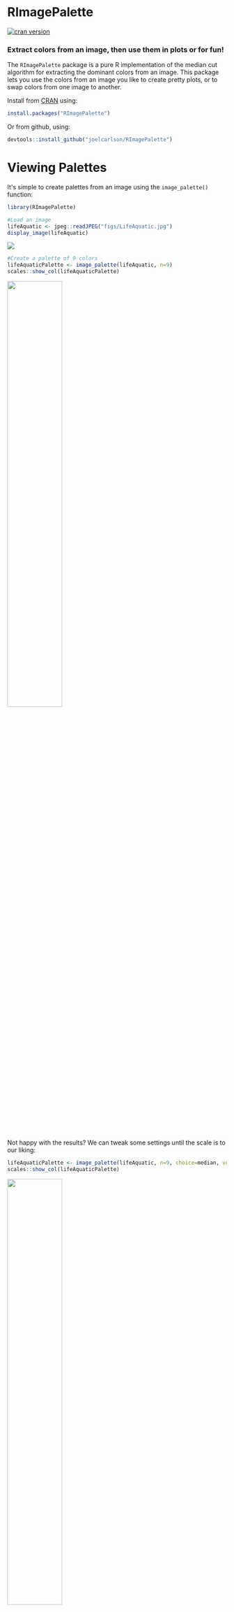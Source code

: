 RImagePalette
=============

[![cran version](http://www.r-pkg.org/badges/version/RImagePalette)](http://cran.rstudio.com/web/packages/RImagePalette)

### Extract colors from an image, then use them in plots or for fun!

The `RImagePalette` package is a pure R implementation of the median cut algorithm for extracting the dominant colors from an image. This package lets you use the colors from an image you like to create pretty plots, or to swap colors from one image to another.

Install from [CRAN](https://cran.r-project.org/web/packages/RImagePalette/index.html) using:

``` r
install.packages("RImagePalette")
```

Or from github, using:

``` r
devtools::install_github("joelcarlson/RImagePalette")
```

Viewing Palettes
================

It's simple to create palettes from an image using the `image_palette()` function:

``` r
library(RImagePalette)

#Load an image
lifeAquatic <- jpeg::readJPEG("figs/LifeAquatic.jpg")
display_image(lifeAquatic)
```

<img src="https://raw.githubusercontent.com/joelcarlson/RImagePalette/master/figs/LifeAquaticCrop.jpg" />

``` r
#Create a palette of 9 colors
lifeAquaticPalette <- image_palette(lifeAquatic, n=9)
scales::show_col(lifeAquaticPalette)
```

<img src="https://raw.githubusercontent.com/joelcarlson/RImagePalette/master/figs/lifeAquaticScale.png" height="50%" width="50%" />

Not happy with the results? We can tweak some settings until the scale is to our liking:

``` r
lifeAquaticPalette <- image_palette(lifeAquatic, n=9, choice=median, volume=TRUE)
scales::show_col(lifeAquaticPalette)
```

<img src="https://raw.githubusercontent.com/joelcarlson/RImagePalette/master/figs/lifeAquaticScaleTweak.png" height="50%" width="50%" />

If it contains colors we like, we can pick and choose, and use them as a scale:

``` r
library(ggplot2)
#Create plot
p <- ggplot(data = iris, aes(x=Species, y=Sepal.Width, fill=Species)) + geom_bar(stat="identity")
#Apply scale
p + theme_bw() + scale_fill_manual(values=lifeAquaticPalette[c(2,3,6)])
```

<img src="https://raw.githubusercontent.com/joelcarlson/RImagePalette/master/figs/lifeAquaticBars.png" />

Images as Scales
================

`RImagePalette` can create both discrete and continuous scales from images for use with `ggplot2` using the new `scale_color_image` function:

``` r
#Load an image
desert <- jpeg::readJPEG("figs/Desert.jpg")
display_image(desert)
```

<img src="https://raw.githubusercontent.com/joelcarlson/RImagePalette/master/figs/desertCrop.png" />

### Discrete Scale

``` r
#Create plot
p <- ggplot(data = iris, aes(x=Sepal.Length, y=Sepal.Width, col=Species)) + geom_point(size=3)
#Add discrete scale from image
p + theme_bw() + scale_color_image(image=desert)
```

<img src="https://raw.githubusercontent.com/joelcarlson/RImagePalette/master/figs/desertDiscrete.png" />

### Continuous Scale

``` r
#Create plot
p <- ggplot(data = iris, aes(x=Sepal.Length, y=Sepal.Width, col=Sepal.Length)) + geom_point(size=3)
#Use discrete=FALSE for a continuous scale
p + theme_bw() + scale_color_image(image=desert, discrete=FALSE) 
```

<img src="https://raw.githubusercontent.com/joelcarlson/RImagePalette/master/figs/desertContinuous.png" />

Quantizing Images
=================

*Note: This feature is experimental at the moment, and as such is non-optimized, and slow. You must install from github to access the `quantize_image` function*

We can also quantize images into a discrete number of colors using the `quantize_image` function:

``` r
#Load the famous mandrill
mandrill <- png::readPNG("figs/mandrill.png")

#Quantize using 7 colors
quant_mandrill <- quantize_image(mandrill, n=7)
```

When displayed closely reproduces the original image:

<img src="https://raw.githubusercontent.com/joelcarlson/RImagePalette/master/figs/mandrill_median7.png" width="75%" />

Another method for doing so is to use the kmeans approach, as discussed in [this blog post](http://blog.ryanwalker.us/2016/01/color-quantization-in-r.html) by [Ryan Walker](http://www.ms.uky.edu/~rwalker/). Here is the comparison between kmeans (on the left) and median cut (on the right) using 4 colors:

<img src="https://raw.githubusercontent.com/joelcarlson/RImagePalette/master/figs/mandrill_median4k4.png" width="75%" />

Just for fun
============

We can swap colors across images using the `switch_colors()` function:

``` r
celery <- jpeg::readJPEG("figs/CeleryLunch.jpg")
billMurray <- jpeg::readJPEG("figs/BillMurray.jpg")
```

<img src="https://raw.githubusercontent.com/joelcarlson/RImagePalette/master/figs/celeryBill2.png" width="80%" />

``` r
switch_colors(billMurray, celery, source_colors = 10)
```

<img src="https://raw.githubusercontent.com/joelcarlson/RImagePalette/master/figs/celerifiedBill2.png" height="50%" width="50%" />

### Note

There is an element of randomness in the median cut algorithm, so set your seeds carefully, and try running the algorithm a few times if you aren't happy with the results. Other ways to alter the palette: try using `choice = median`, `volume = TRUE` or change the value of `n`.

### Special Thanks

There are a number of projects that inspired or helped this project along, and they deserve some recognition:

[color-thief.js](http://lokeshdhakar.com/projects/color-thief/) by [Lokesh Dhakar](http://lokeshdhakar.com).

[Wes Anderson Palettes](https://github.com/karthik/wesanderson) by [Karthik Ram](http://inundata.org).

[this blog post](http://blenditbayes.blogspot.com/2014/05/towards-yet-another-r-colour-palette.html) from [Jo Fai Chow](http://www.jofaichow.co.uk/).

and [this blog post](http://blog.ryanwalker.us/2016/01/color-quantization-in-r.html) by [Ryan Walker](http://www.ms.uky.edu/~rwalker/)

Thank you all for your great work!
